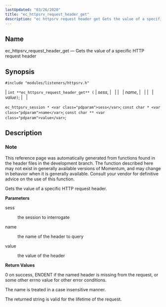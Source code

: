 ```yaml
---
lastUpdated: "03/26/2020"
title: "ec_httpsrv_request_header_get"
description: "ec httpsrv request header get Gets the value of a specific HTTP request header int ec httpsrv request header get sess name value ec httpsrv session sess const char name const char value This reference page was automatically generated from functions found in the header files in the development branch..."
---
```


<a name="apis.ec_httpsrv_request_header_get"></a> 
## Name

ec_httpsrv_request_header_get — Gets the value of a specific HTTP request header

## Synopsis

`#include "modules/listeners/httpsrv.h"`

| `int **ec_httpsrv_request_header_get** (` | <var class="pdparam">sess</var>, |   |
|   | <var class="pdparam">name</var>, |   |
|   | <var class="pdparam">value</var>`)`; |   |

`ec_httpsrv_session * <var class="pdparam">sess</var>`;
`const char * <var class="pdparam">name</var>`;
`const char ** <var class="pdparam">value</var>`;<a name="idp52881040"></a> 
## Description

### Note

This reference page was automatically generated from functions found in the header files in the development branch. The function described here may not exist in generally available versions of Momentum, and may change in behavior when it is generally available. Consult your vendor for definitive advice on the use of this function.

Gets the value of a specific HTTP request header.

**<a name="idp52883920"></a> Parameters**

<dl class="variablelist">

<dt>sess</dt>

<dd>

the session to interrogate

</dd>

<dt>name</dt>

<dd>

the name of the header to query

</dd>

<dt>value</dt>

<dd>

the value of the header

</dd>

</dl>

**<a name="idp52890336"></a> Return Values**

0 on success, ENOENT if the named header is missing from the request, or some other errno value for other error conditions.

The name is treated in a case insensitive manner.

The returned string is valid for the lifetime of the request.
